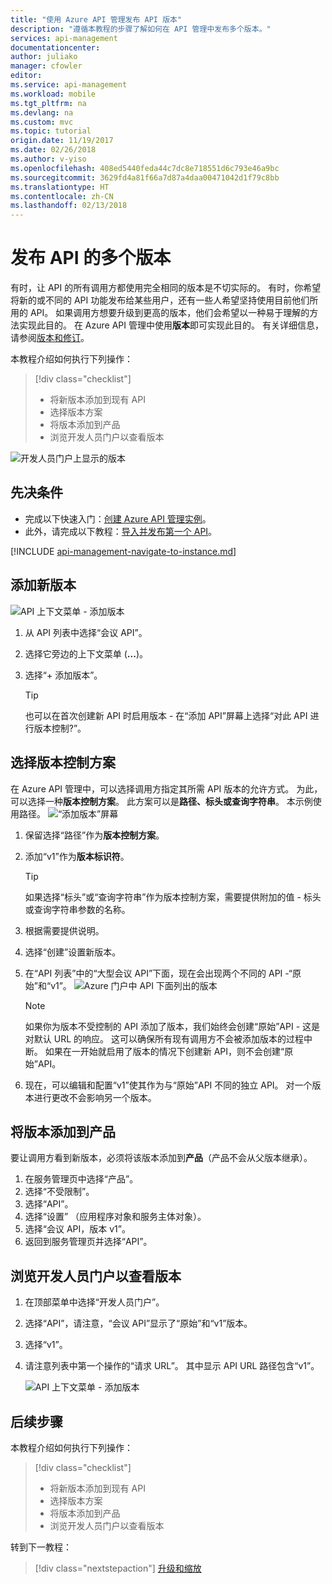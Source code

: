 ```yaml
---
title: "使用 Azure API 管理发布 API 版本"
description: "遵循本教程的步骤了解如何在 API 管理中发布多个版本。"
services: api-management
documentationcenter: 
author: juliako
manager: cfowler
editor: 
ms.service: api-management
ms.workload: mobile
ms.tgt_pltfrm: na
ms.devlang: na
ms.custom: mvc
ms.topic: tutorial
origin.date: 11/19/2017
ms.date: 02/26/2018
ms.author: v-yiso
ms.openlocfilehash: 408ed5440feda44c7dc8e718551d6c793e46a9bc
ms.sourcegitcommit: 3629fd4a81f66a7d87a4daa00471042d1f79c8bb
ms.translationtype: HT
ms.contentlocale: zh-CN
ms.lasthandoff: 02/13/2018
---
```

# <a name="publish-multiple-versions-of-your-api"></a>发布 API 的多个版本 

有时，让 API 的所有调用方都使用完全相同的版本是不切实际的。 有时，你希望将新的或不同的 API 功能发布给某些用户，还有一些人希望坚持使用目前他们所用的 API。 如果调用方想要升级到更高的版本，他们会希望以一种易于理解的方法实现此目的。  在 Azure API 管理中使用**版本**即可实现此目的。 有关详细信息，请参阅[版本和修订](https://blogs.msdn.microsoft.com/apimanagement/2017/09/14/versions-revisions/)。

本教程介绍如何执行下列操作：

> [!div class="checklist"]
> * 将新版本添加到现有 API
> * 选择版本方案
> * 将版本添加到产品
> * 浏览开发人员门户以查看版本

![开发人员门户上显示的版本](./media/api-management-getstarted-publish-versions/azure_portal.PNG)

## <a name="prerequisites"></a>先决条件

+ 完成以下快速入门：[创建 Azure API 管理实例](get-started-create-service-instance.md)。
+ 此外，请完成以下教程：[导入并发布第一个 API](import-and-publish.md)。

[!INCLUDE [api-management-navigate-to-instance.md](../../includes/api-management-navigate-to-instance.md)]

## <a name="add-a-new-version"></a>添加新版本

![API 上下文菜单 - 添加版本](./media/api-management-getstarted-publish-versions/AddVersionMenu.png)

1. 从 API 列表中选择“会议 API”。
2. 选择它旁边的上下文菜单 (**...**)。
3. 选择“+ 添加版本”。

    > [!TIP]
    > 也可以在首次创建新 API 时启用版本 - 在“添加 API”屏幕上选择“对此 API 进行版本控制?”。

## <a name="choose-a-versioning-scheme"></a>选择版本控制方案

在 Azure API 管理中，可以选择调用方指定其所需 API 版本的允许方式。 为此，可以选择一种**版本控制方案**。 此方案可以是**路径、标头或查询字符串**。 本示例使用路径。
![“添加版本”屏幕](./media/api-management-getstarted-publish-versions/AddVersion.PNG)
1. 保留选择“路径”作为**版本控制方案**。
2. 添加“v1”作为**版本标识符**。

    > [!TIP]
    > 如果选择“标头”或“查询字符串”作为版本控制方案，需要提供附加的值 - 标头或查询字符串参数的名称。

3. 根据需要提供说明。
4. 选择“创建”设置新版本。
5. 在“API 列表”中的“大型会议 API”下面，现在会出现两个不同的 API -“原始”和“v1”。
![Azure 门户中 API 下面列出的版本](./media/api-management-getstarted-publish-versions/VersionList.PNG)

    > [!Note]
    > 如果你为版本不受控制的 API 添加了版本，我们始终会创建“原始”API - 这是对默认 URL 的响应。 这可以确保所有现有调用方不会被添加版本的过程中断。 如果在一开始就启用了版本的情况下创建新 API，则不会创建“原始”API。

6. 现在，可以编辑和配置“v1”使其作为与“原始”API 不同的独立 API。 对一个版本进行更改不会影响另一个版本。

## <a name="add-the-version-to-a-product"></a>将版本添加到产品
要让调用方看到新版本，必须将该版本添加到**产品**（产品不会从父版本继承）。

1. 在服务管理页中选择“产品”。
2. 选择“不受限制”。
3. 选择“API”。
4. 选择“设置” （应用程序对象和服务主体对象）。
5. 选择“会议 API，版本 v1”。
6. 返回到服务管理页并选择“API”。

## <a name="browse-the-developer-portal-to-see-the-version"></a>浏览开发人员门户以查看版本
1. 在顶部菜单中选择“开发人员门户”。
2. 选择“API”，请注意，“会议 API”显示了“原始”和“v1”版本。
3. 选择“v1”。
4. 请注意列表中第一个操作的“请求 URL”。 其中显示 API URL 路径包含“v1”。

    ![API 上下文菜单 - 添加版本](media/api-management-getstarted-publish-versions/developer_portal.png)

## <a name="next-steps"></a>后续步骤

本教程介绍如何执行下列操作：

> [!div class="checklist"]
> * 将新版本添加到现有 API
> * 选择版本方案 
> * 将版本添加到产品
> * 浏览开发人员门户以查看版本

转到下一教程：

> [!div class="nextstepaction"]
> [升级和缩放](upgrade-and-scale.md)